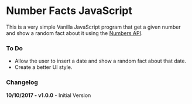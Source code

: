 # Number Facts JavaScript
This is a very simple Vanilla JavaScript program that get a given number and show a random fact about it using the <a href="http://numbersapi.com" target="_blank">Numbers API</a>.

### To Do
* Allow the user to insert a date and show a random fact about that date.
* Create a better UI style.

### Changelog
**10/10/2017 - v1.0.0** - Initial Version
